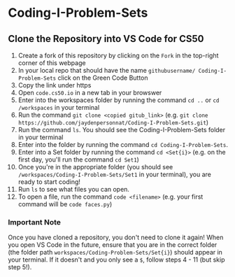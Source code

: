 # Coding-I-Problem-Sets

## Clone the Repository into VS Code for CS50 

1. Create a fork of this repository by clicking on the ```Fork``` in the top-right corner of this webpage 
2. In your local repo that should have the name ```githubusername/ Coding-I-Problem-Sets``` click on the Green Code Button 
3. Copy the link under https 
4. Open ```code.cs50.io``` in a new tab in your browswer 
4. Enter into the workspaces folder by running the command ```cd ..``` or ```cd /workspaces``` in your terminal 
5. Run the command ```git clone <copied gitub_link>``` (e.g. ```git clone https://github.com/jaydenpersonnat/Coding-I-Problem-Sets.git```)
6. Run the command ```ls```. You should see the Coding-I-Problem-Sets folder in your terminal 
7. Enter into the folder by running the command ```cd Coding-I-Problem-Sets```. 
8. Enter into a Set folder by running the command ```cd <Set{i}>``` (e.g. on the first day, you'll run the command ```cd Set1```)
9. Once you're in the appropriate folder (you should see ```/workspaces/Coding-I-Problem-Sets/Set1``` in your terminal), you are ready to start coding! 
10. Run ```ls``` to see what files you can open. 
11. To open a file, run the command ```code <filename>``` (e.g. your first command will be ```code faces.py```) 

### Important Note 
Once you have cloned a repository, you don't need to clone it again! 
When you open VS Code in the future, ensure that you are in the correct folder 
(the folder path ```workspaces/Coding-Problem-Sets/Set{i}```) should appear in your terminal. 
If it doesn't and you only see a ```$```, follow steps 4 - 11 (but skip step 5!). 


